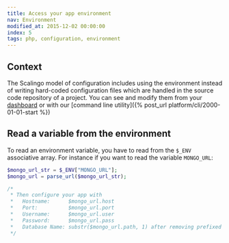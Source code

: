 ```yaml
---
title: Access your app environment
nav: Environment
modified_at: 2015-12-02 00:00:00
index: 5
tags: php, configuration, environment
---
```


## Context

The Scalingo model of configuration includes using the environment instead of
writing hard-coded configuration files which are handled in the source code
repository of a project. You can see and modify them from your
[dashboard](https://dashboard.scalingo.com) or with our [command line utility]({%
post_url platform/cli/2000-01-01-start %})

## Read a variable from the environment

To read an environment variable, you have to read from the
`$_ENV` associative array. For instance if you want to read the variable
`MONGO_URL`:

```php
$mongo_url_str = $_ENV["MONGO_URL"];
$mongo_url = parse_url($mongo_url_str);

/*
 * Then configure your app with
 *   Hostname:      $mongo_url.host
 *   Port:          $mongo_url.port
 *   Username:      $mongo_url.user
 *   Password:      $mongo_url.pass
 *   Database Name: substr($mongo_url.path, 1) after removing prefixed '/'
 */

```
